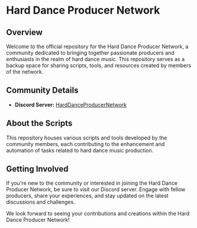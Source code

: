 # Hard Dance Producer Network

## Overview

Welcome to the official repository for the Hard Dance Producer Network, a community dedicated to bringing together passionate producers and enthusiasts in the realm of hard dance music. This repository serves as a backup space for sharing scripts, tools, and resources created by members of the network.

## Community Details

- **Discord Server:** [HardDanceProducerNetwork](https://discord.gg/UytMWCzPDr)

## About the Scripts

This repository houses various scripts and tools developed by the community members, each contributing to the enhancement and automation of tasks related to hard dance music production. 

## Getting Involved

If you're new to the community or interested in joining the Hard Dance Producer Network, be sure to visit our Discord server. Engage with fellow producers, share your experiences, and stay updated on the latest discussions and challenges.

We look forward to seeing your contributions and creations within the Hard Dance Producer Network!

